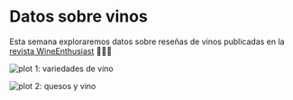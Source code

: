 # Datos sobre vinos

Esta semana exploraremos datos sobre reseñas de vinos publicadas en la [revista WineEnthusiast](https://www.winemag.com/?s=&drink_type=wine) 🍷🍷🍷

![plot 1: variedades de vino](https://github.com/r0mymendez/R/blob/master/DatosDeMiercoles/20190612/plot1.jpg)

![plot 2: quesos y vino](https://github.com/r0mymendez/R/blob/master/DatosDeMiercoles/20190612/plot2.jpg)
